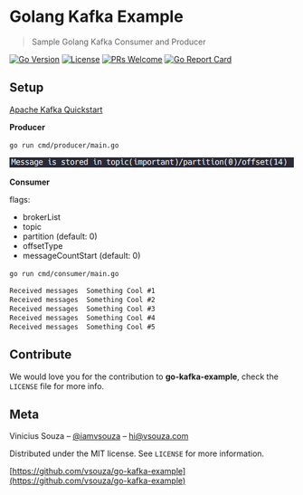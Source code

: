 # Golang Kafka Example

>Sample Golang Kafka Consumer and Producer

[![Go Version][go-version-image]][go-version-url]
[![License][license-image]][license-url]
[![PRs Welcome](https://img.shields.io/badge/PRs-welcome-brightgreen.svg?style=flat-square)](http://makeapullrequest.com)
[![Go Report Card](https://goreportcard.com/badge/github.com/vsouza/go-kafka-example)](https://goreportcard.com/badge/github.com/vsouza/go-kafka-example)

## Setup

[Apache Kafka Quickstart](https://kafka.apache.org/quickstart)

__Producer__

`go run cmd/producer/main.go`

![](producer.png)

__Consumer__

flags:
 
  * brokerList
  * topic
  * partition (default: 0)
  * offsetType
  * messageCountStart (default: 0)

`go run cmd/consumer/main.go`

```
Received messages  Something Cool #1
Received messages  Something Cool #2
Received messages  Something Cool #3
Received messages  Something Cool #4
Received messages  Something Cool #5
```

## Contribute

We would love you for the contribution to **go-kafka-example**, check the ``LICENSE`` file for more info.

## Meta

Vinicius Souza – [@iamvsouza](https://twitter.com/iamvsouza) – hi@vsouza.com

Distributed under the MIT license. See ``LICENSE`` for more information.

[https://github.com/vsouza/go-kafka-example](https://github.com/vsouza/go-kafka-example)

[go-version-image]:https://img.shields.io/badge/Go%20version-1.7-blue.svg
[go-version-url]: https://golang.org/
[license-image]: https://img.shields.io/badge/License-MIT-blue.svg
[license-url]: LICENSE
